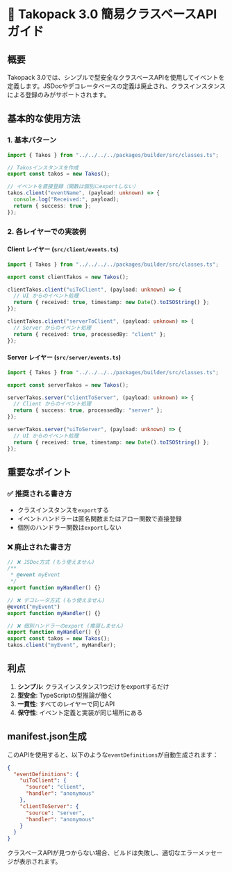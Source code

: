 # 📝 Takopack 3.0 簡易クラスベースAPI ガイド

## 概要

Takopack 3.0では、シンプルで型安全なクラスベースAPIを使用してイベントを定義します。JSDocやデコレータベースの定義は廃止され、クラスインスタンスによる登録のみがサポートされます。

## 基本的な使用方法

### 1. 基本パターン

```typescript
import { Takos } from "../../../../packages/builder/src/classes.ts";

// Takosインスタンスを作成
export const takos = new Takos();

// イベントを直接登録（関数は個別にexportしない）
takos.client("eventName", (payload: unknown) => {
  console.log("Received:", payload);
  return { success: true };
});
```

### 2. 各レイヤーでの実装例

#### Client レイヤー (`src/client/events.ts`)
```typescript
import { Takos } from "../../../../packages/builder/src/classes.ts";

export const clientTakos = new Takos();

clientTakos.client("uiToClient", (payload: unknown) => {
  // UI からのイベント処理
  return { received: true, timestamp: new Date().toISOString() };
});

clientTakos.client("serverToClient", (payload: unknown) => {
  // Server からのイベント処理
  return { received: true, processedBy: "client" };
});
```

#### Server レイヤー (`src/server/events.ts`)
```typescript
import { Takos } from "../../../../packages/builder/src/classes.ts";

export const serverTakos = new Takos();

serverTakos.server("clientToServer", (payload: unknown) => {
  // Client からのイベント処理
  return { success: true, processedBy: "server" };
});

serverTakos.server("uiToServer", (payload: unknown) => {
  // UI からのイベント処理
  return { received: true, timestamp: new Date().toISOString() };
});
```

## 重要なポイント

### ✅ 推奨される書き方
- クラスインスタンスを`export`する
- イベントハンドラーは匿名関数またはアロー関数で直接登録
- 個別のハンドラー関数は`export`しない

### ❌ 廃止された書き方
```typescript
// ❌ JSDoc方式 (もう使えません)
/**
 * @event myEvent
 */
export function myHandler() {}

// ❌ デコレータ方式 (もう使えません)
@event("myEvent")
export function myHandler() {}

// ❌ 個別ハンドラーのexport (推奨しません)
export function myHandler() {}
export const takos = new Takos();
takos.client("myEvent", myHandler);
```

## 利点

1. **シンプル**: クラスインスタンス1つだけをexportするだけ
2. **型安全**: TypeScriptの型推論が働く
3. **一貫性**: すべてのレイヤーで同じAPI
4. **保守性**: イベント定義と実装が同じ場所にある

## manifest.json生成

このAPIを使用すると、以下のような`eventDefinitions`が自動生成されます：

```json
{
  "eventDefinitions": {
    "uiToClient": {
      "source": "client",
      "handler": "anonymous"
    },
    "clientToServer": {
      "source": "server", 
      "handler": "anonymous"
    }
  }
}
```

クラスベースAPIが見つからない場合、ビルドは失敗し、適切なエラーメッセージが表示されます。
